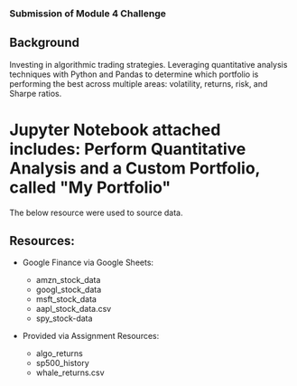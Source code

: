 ### Submission of Module 4 Challenge 

## Background

Investing in algorithmic trading strategies. Leveraging quantitative analysis techniques with Python and Pandas to determine which portfolio is performing the best across multiple areas: volatility, returns, risk, and Sharpe ratios.

# Jupyter Notebook attached includes: Perform Quantitative Analysis and a Custom Portfolio, called "My Portfolio"

The below resource were used to source data.

## Resources:

* Google Finance via Google Sheets: 
    * amzn_stock_data
    * googl_stock_data
    * msft_stock_data
    * aapl_stock_data.csv
    * spy_stock-data

* Provided via Assignment Resources:
    * algo_returns
    * sp500_history
    * whale_returns.csv
